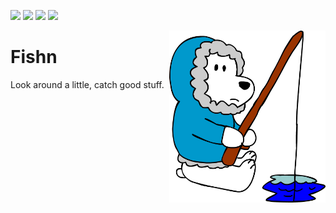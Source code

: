 <img src="https://img.shields.io/badge/tests-passing-green"> <img
src="https://img.shields.io/badge/python-3.11-yellow"> <img
src="https://img.shields.io/badge/purpose-se--ai-blueviolet"> <img
src="https://img.shields.io/badge/platform-osx,linux-pink">

<img align=right width=250 src="/docs/ice.png">

# Fishn

Look around a little, catch good stuff.
